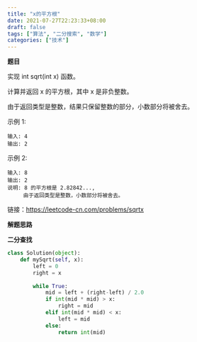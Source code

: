 ```yaml
---
title: "x的平方根"
date: 2021-07-27T22:23:33+08:00
draft: false
tags: ["算法", "二分搜索", "数学"]
categories: ["技术"]
---
```


**题目**

实现 int sqrt(int x) 函数。

计算并返回 x 的平方根，其中 x 是非负整数。

由于返回类型是整数，结果只保留整数的部分，小数部分将被舍去。

示例 1:
```
输入: 4
输出: 2
```
示例 2:
```
输入: 8
输出: 2
说明: 8 的平方根是 2.82842..., 
     由于返回类型是整数，小数部分将被舍去。
```

链接：https://leetcode-cn.com/problems/sqrtx

**解题思路**

**二分查找**

```python
class Solution(object):
    def mySqrt(self, x):
        left = 0
        right = x
        
        while True:
            mid = left + (right-left) / 2.0
            if int(mid * mid) > x:
                right = mid
            elif int(mid * mid) < x:
                left = mid
            else:
                return int(mid)
```
